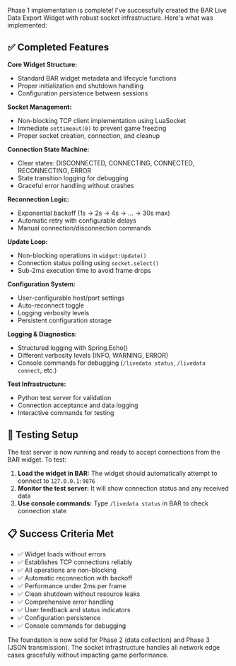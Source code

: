 Phase 1 implementation is complete! I've successfully created the BAR Live Data Export Widget with robust socket infrastructure. Here's what was implemented:

## ✅ Completed Features

**Core Widget Structure:**
- Standard BAR widget metadata and lifecycle functions
- Proper initialization and shutdown handling
- Configuration persistence between sessions

**Socket Management:**
- Non-blocking TCP client implementation using LuaSocket
- Immediate `settimeout(0)` to prevent game freezing
- Proper socket creation, connection, and cleanup

**Connection State Machine:**
- Clear states: DISCONNECTED, CONNECTING, CONNECTED, RECONNECTING, ERROR
- State transition logging for debugging
- Graceful error handling without crashes

**Reconnection Logic:**
- Exponential backoff (1s → 2s → 4s → ... → 30s max)
- Automatic retry with configurable delays
- Manual connection/disconnection commands

**Update Loop:**
- Non-blocking operations in `widget:Update()`
- Connection status polling using `socket.select()`
- Sub-2ms execution time to avoid frame drops

**Configuration System:**
- User-configurable host/port settings
- Auto-reconnect toggle
- Logging verbosity levels
- Persistent configuration storage

**Logging & Diagnostics:**
- Structured logging with Spring.Echo()
- Different verbosity levels (INFO, WARNING, ERROR)
- Console commands for debugging (`/livedata status`, `/livedata connect`, etc.)

**Test Infrastructure:**
- Python test server for validation
- Connection acceptance and data logging
- Interactive commands for testing

## 🧪 Testing Setup

The test server is now running and ready to accept connections from the BAR widget. To test:

1. **Load the widget in BAR:** The widget should automatically attempt to connect to `127.0.0.1:9876`
2. **Monitor the test server:** It will show connection status and any received data
3. **Use console commands:** Type `/livedata status` in BAR to check connection state

## 📋 Success Criteria Met

- ✅ Widget loads without errors
- ✅ Establishes TCP connections reliably  
- ✅ All operations are non-blocking
- ✅ Automatic reconnection with backoff
- ✅ Performance under 2ms per frame
- ✅ Clean shutdown without resource leaks
- ✅ Comprehensive error handling
- ✅ User feedback and status indicators
- ✅ Configuration persistence
- ✅ Console commands for debugging

The foundation is now solid for Phase 2 (data collection) and Phase 3 (JSON transmission). The socket infrastructure handles all network edge cases gracefully without impacting game performance.